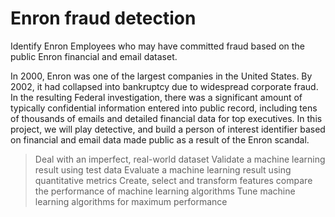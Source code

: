 # Enron fraud detection

Identify Enron Employees who may have committed fraud based on the public Enron financial and email dataset.

In 2000, Enron was one of the largest companies in the United States. By 2002, it had collapsed into bankruptcy due to 
widespread corporate fraud. In the resulting Federal investigation, there was a significant amount of typically confidential
information entered into public record, including tens of thousands of emails and detailed financial data for top executives. 
In this project, we will play detective, and build a person of interest identifier based on financial and email data made
public as a result of the Enron scandal. 

> Deal with an imperfect, real-world dataset
> Validate a machine learning result using test data
> Evaluate a machine learning result using quantitative metrics
> Create, select and transform features compare the performance of machine learning algorithms
> Tune machine learning algorithms for maximum performance

